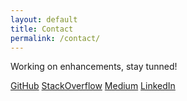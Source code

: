 ```yaml
---
layout: default
title: Contact
permalink: /contact/
---
```


Working on enhancements, stay tunned!

[GitHub](https://github.com/gmelodie)
[StackOverflow](https://stackoverflow.com/users/6032037/gmelodie)
[Medium](https://medium.com/@gmelodie)
[LinkedIn](https://www.linkedin.com/in/gabriel-de-melo-cruz/)
